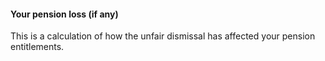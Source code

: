 ####  Your pension loss (if any)

This is a calculation of how the unfair dismissal has affected your pension
entitlements.
